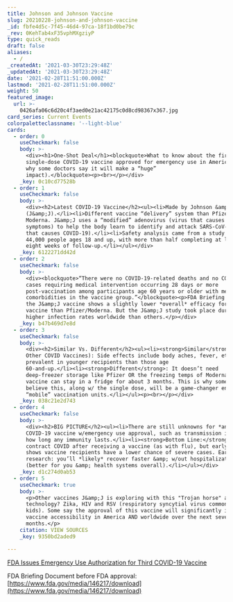 ```yaml
---
title: Johnson and Johnson Vaccine
slug: 20210228-johnson-and-johnson-vaccine
_id: fbfe4d5c-7f45-46d4-97ca-18f1bd0be79c
_rev: 0KehTab4xF35vphMXgziyP
type: quick_reads
draft: false
aliases:
  - /
_createdAt: '2021-03-30T23:29:48Z'
_updatedAt: '2021-03-30T23:29:48Z'
date: '2021-02-28T11:51:00.000Z'
lastmod: '2021-02-28T11:51:00.000Z'
weight: 50
featured_image:
  url: >-
    0426afa06c6d20c4f3aed0e21ac42175c0d8cd98367x367.jpg
card_series: Current Events
colorpaletteclassname: '--light-blue'
cards:
  - order: 0
    useCheckmark: false
    body: >-
      <div><h1>One-Shot Deal</h1><blockquote>What to know about the first
      single-dose COVID-19 vaccine approved for emergency use in America (and
      why some doctors say it will make a “huge”
      impact).</blockquote><p><br></p></div>
    _key: 0c10cd77528b
  - order: 1
    useCheckmark: false
    body: >-
      <div><h2>Latest COVID-19 Vaccine</h2><ul><li>Made by Johnson &amp; Johnson
      (J&amp;J).</li><li>Different vaccine “delivery” system than Pfizer &amp;
      Moderna. J&amp;J uses a “modified” adenovirus (virus that causes cold
      symptoms) to help the body learn to identify and attack SARS-CoV-2 (virus
      that causes COVID-19).</li><li>Safety analysis came from a study of nearly
      44,000 people ages 18 and up, with more than half completing at least
      eight weeks of follow-up.</li></ul></div>
    _key: 6122271dd42d
  - order: 2
    useCheckmark: false
    body: >-
      <div><blockquote>“There were no COVID-19-related deaths and no COVID-19
      cases requiring medical intervention occurring 28 days or more
      post-vaccination among participants age 60 years or older with medical
      comorbidities in the vaccine group.”</blockquote><p>FDA Briefing Doc on
      the J&amp;J vaccine shows a slightly lower *overall* efficacy for this
      vaccine than Pfizer/Moderna. But the J&amp;J study took place during
      higher infection rates worldwide than others.</p></div>
    _key: b47b469d7e8d
  - order: 3
    useCheckmark: false
    body: >-
      <div><h2>Similar Vs. Different</h2><ul><li><strong>Similar</strong> (To
      Other COVID Vaccines): Side effects include body aches, fever, etc. More
      prevalent in younger recipients than those age
      60-and-up.</li><li><strong>Different</strong>: It doesn’t need
      deep-freezer storage like Pfizer OR the freezing temps of Moderna; this
      vaccine can stay in a fridge for about 3 months. This is why some doctors
      believe this, along w/ the single dose, will be a game-changer enabling
      “mobile” vaccination units.</li></ul><p><br></p></div>
    _key: 038c21e2d743
  - order: 4
    useCheckmark: false
    body: >-
      <div><h2>BIG PICTURE</h2><ul><li>There are still unknowns for *any*
      COVID-19 vaccine w/emergency use approval, such as transmission impact or
      how long any immunity lasts.</li><li><strong>Bottom Line:</strong> You may
      contract COVID after receiving a vaccine (as with flu), but early data
      shows vaccine recipients have a lower chance of severe cases. Early
      research: you’ll *likely* recover faster &amp; w/out hospitalization
      (better for you &amp; health systems overall).</li></ul></div>
    _key: d1c274d0ab53
  - order: 5
    useCheckmark: true
    body: >-
      <p>Other vaccines J&amp;J is exploring with this "Trojan horse" adenovirus
      technology? Zika, HIV and RSV (respiratory syncytial virus common in
      kids). Some say the approval of this vaccine will significantly increase
      vaccine accessibility in America AND worldwide over the next several
      months.</p>
    citation: VIEW SOURCES
    _key: 9350bd2aded9

---
```

[FDA Issues Emergency Use Authorization for Third COVID-19 Vaccine](https://www.fda.gov/news-events/press-announcements/fda-issues-emergency-use-authorization-third-covid-19-vaccine)

FDA Briefing Document before FDA approval: [https://www.fda.gov/media/146217/download](https://www.fda.gov/media/146217/download)